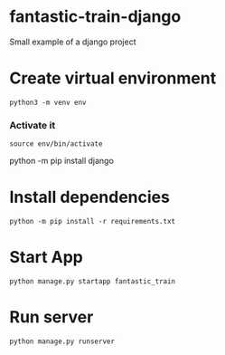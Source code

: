 # fantastic-train-django
Small example of a django project


# Create virtual environment
```console
python3 -m venv env
```

### Activate it
```console
source env/bin/activate
```

python -m pip install django

# Install dependencies

```console
python -m pip install -r requirements.txt
```

# Start App

```console
python manage.py startapp fantastic_train
```

# Run server

```console
python manage.py runserver
```
